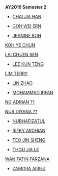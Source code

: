 **AY2019 Semester 2**

* [CHAI JIA HAN](https://jiahan98.github.io/dfeb/)

* [GOH WEI ERN](https://weiern12.github.io/bruh/bruh.html)

* [JEANINE KOH](https://kjeanineeee.github.io/jeanine-web/)

[KOH YE CHUN]()

[LAI CHUEN SEN]()

* [LEE KUN TENG](https://chewykaya.github.io/K-Webz/)

[LIM TERRY]()

* [LIN ZHAO](https://boredsial.github.io/lin-web/)

* [MOHAMMAD IRFAN](https://irfanhaffit.github.io/Dfabweb/index.html)

[NG ADRIAN ??]()

[NUR DIYANA ??]()

* [NURHAFIZATUL](https://hafizamirah.github.io/Dfabweb/index.html)

* [RIFKY ARDHIAN](https://rifkyyudistira.github.io/DFabWeb/)

* [TEO JIN SHENG](https://jinssheng.github.io/dfab-web/)

* [THOU JIA LE](https://thoujiale.github.io/DigitalFab-Web/intext.html)

[WAN FATIN FARZANA](https://1fatin.github.io/Fatin-Town/)

* [ZAMORA AIRIEZ](https://airiez28.github.io/AiriezDFab/)
